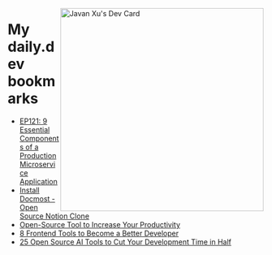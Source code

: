 
<a href="https://app.daily.dev/JavanXU"><img align="right" src="https://api.daily.dev/devcards/e45a150971844cd6959a94bb94e861ea.png?r=quw" width="400" alt="Javan Xu's Dev Card"/></a>

# My daily.dev bookmarks
<!-- daily.dev BOOKMARKS:START -->
- [EP121: 9 Essential Components of a Production Microservice Application](https://app.daily.dev/posts/FHkqTIOVw?utm_source=rss&utm_medium=bookmarks&utm_campaign=6ueXw3FRNQzpNtewCDbI6)
- [Install Docmost - Open Source Notion Clone](https://app.daily.dev/posts/SNYhUAesv?utm_source=rss&utm_medium=bookmarks&utm_campaign=6ueXw3FRNQzpNtewCDbI6)
- [Open-Source Tool to Increase Your Productivity](https://app.daily.dev/posts/YoIW2a4M1?utm_source=rss&utm_medium=bookmarks&utm_campaign=6ueXw3FRNQzpNtewCDbI6)
- [8 Frontend Tools to Become a Better Developer](https://app.daily.dev/posts/4S0EgM7lW?utm_source=rss&utm_medium=bookmarks&utm_campaign=6ueXw3FRNQzpNtewCDbI6)
- [25 Open Source AI Tools to Cut Your Development Time in Half](https://app.daily.dev/posts/cDeagmK8E?utm_source=rss&utm_medium=bookmarks&utm_campaign=6ueXw3FRNQzpNtewCDbI6)
<!-- daily.dev BOOKMARKS:END -->
